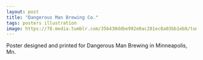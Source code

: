 ```yaml
---
layout: post
title: "Dangerous Man Brewing Co."
tags: posters illustration
image: https://78.media.tumblr.com/35b430ddbe992e0ac281ec8a03bb1eb8/tumblr_nl6kdfiFoX1qbng02o1_500.jpg
---
```

Poster designed and printed for Dangerous Man Brewing in Minneapolis, Mn.